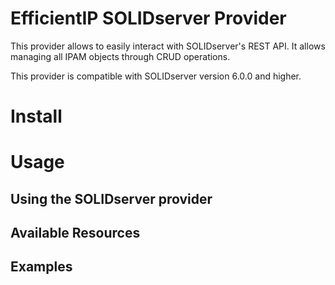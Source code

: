 # EfficientIP SOLIDserver Provider

This provider allows to easily interact with SOLIDserver's REST API.
It allows managing all IPAM objects through CRUD operations.

This provider is compatible with SOLIDserver version 6.0.0 and higher.

# Install

# Usage
## Using the SOLIDserver provider

## Available Resources

## Examples
